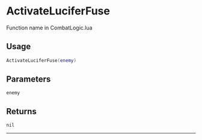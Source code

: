 # ActivateLuciferFuse
Function name in CombatLogic.lua
## Usage
```lua
ActivateLuciferFuse(enemy)
```
## Parameters
`enemy`
## Returns
`nil`

---